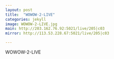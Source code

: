 ```yaml
---
layout: post
title:  "WOWOW-2-LIVE"
categories: jekyll
image: WOWOW-2-LIVE.jpg
main: http://203.162.76.92:5021/live/205|c03
mirror: http://113.53.228.67:5021/live/205|c03

---
```

WOWOW-2-LIVE